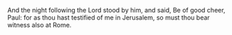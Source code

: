 And the night following the Lord stood by him, and said, Be of good cheer, Paul: for as thou hast testified of me in Jerusalem, so must thou bear witness also at Rome.
